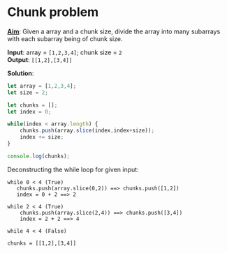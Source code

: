 # Chunk problem 

**<u>Aim</u>**: Given a array and a chunk size, divide the array into many subarrays with each subarray being of chunk size.

**Input**: array = `[1,2,3,4]`; chunk size = `2`  <br>
**Output**: `[[1,2],[3,4]]`

**Solution**:
```ts
let array = [1,2,3,4];
let size = 2;

let chunks = [];
let index = 0;

while(index < array.length) {
    chunks.push(array.slice(index,index+size)); 
    index += size;
}

console.log(chunks);
```

Deconstructing the while loop for given input:
```
while 0 < 4 (True)
   chunks.push(array.slice(0,2)) ==> chunks.push([1,2])
   index = 0 + 2 ==> 2

while 2 < 4 (True) 
    chunks.push(array.slice(2,4)) ==> chunks.push([3,4])
    index = 2 + 2 ==> 4

while 4 < 4 (False)

chunks = [[1,2],[3,4]]
```